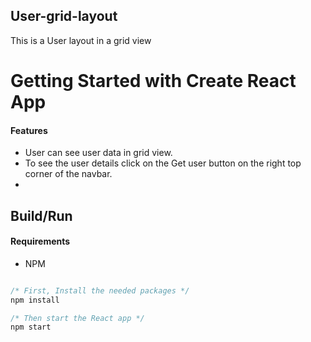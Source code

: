 <h2> User-grid-layout</h2>

This is a User layout in a grid view

# Getting Started with Create React App

#### Features

- User can see user data in grid view.
- To see the user details  click on the Get user button on the right top corner of the navbar.
- 
## Build/Run

#### Requirements

- NPM

```javascript

/* First, Install the needed packages */
npm install

/* Then start the React app */
npm start

```
